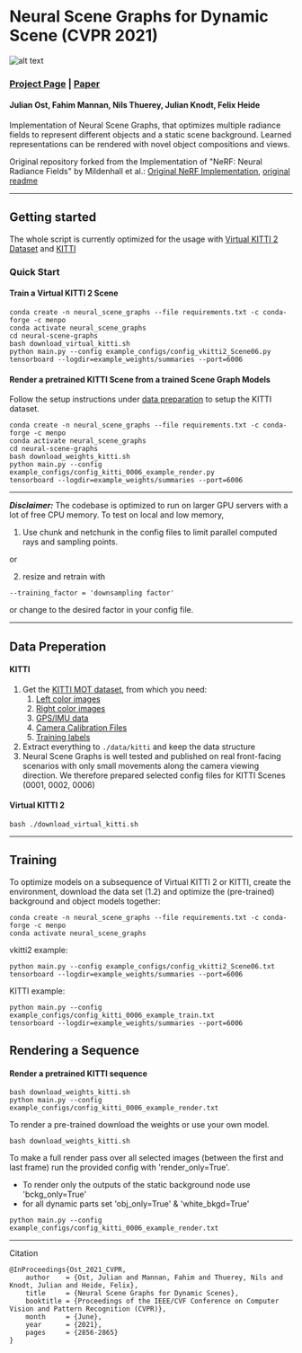 # Neural Scene Graphs for Dynamic Scene (CVPR 2021)

![alt text](https://light.princeton.edu/wp-content/uploads/2021/02/scene_graph_isometric_small.png)

### [Project Page](https://light.princeton.edu/publication/neural-scene-graphs) | [Paper](https://openaccess.thecvf.com/content/CVPR2021/html/Ost_Neural_Scene_Graphs_for_Dynamic_Scenes_CVPR_2021_paper.html)

#### Julian Ost, Fahim Mannan, Nils Thuerey, Julian Knodt, Felix Heide

Implementation of Neural Scene Graphs, that optimizes multiple radiance fields to represent different
objects and a static scene background. Learned representations can be rendered with novel object
compositions and views. 

Original repository forked from the Implementation of "NeRF: Neural Radiance Fields" by Mildenhall et al.:
[Original NeRF Implementation](https://github.com/bmild/nerf), [original readme](./nerf_license/README.md)

---

## Getting started

The whole script is currently optimized for the usage with
[Virtual KITTI 2 
Dataset](https://europe.naverlabs.com/research/computer-vision/proxy-virtual-worlds-vkitti-2/)
 and
[KITTI](http://www.cvlibs.net/datasets/kitti/)

### Quick Start
#### Train a Virtual KITTI 2 Scene

```
conda create -n neural_scene_graphs --file requirements.txt -c conda-forge -c menpo
conda activate neural_scene_graphs
cd neural-scene-graphs
bash download_virtual_kitti.sh
python main.py --config example_configs/config_vkitti2_Scene06.py
tensorboard --logdir=example_weights/summaries --port=6006
```
#### Render a pretrained KITTI Scene from a trained Scene Graph Models
Follow the setup instructions under [data preparation](#data-preperation) to setup the KITTI dataset.

```
conda create -n neural_scene_graphs --file requirements.txt -c conda-forge -c menpo
conda activate neural_scene_graphs
cd neural-scene-graphs
bash download_weights_kitti.sh
python main.py --config example_configs/config_kitti_0006_example_render.py
tensorboard --logdir=example_weights/summaries --port=6006
```

---
**_Disclaimer:_** The codebase is optimized to run on larger GPU servers with a lot of free CPU memory. To test on local and low memory, 

1. Use chunk and netchunk in the config files to limit parallel computed rays and sampling points.
   
or

2. resize and retrain with 
```
--training_factor = 'downsampling factor'
```
or change to the desired factor in your config file.

---

## Data Preperation
#### KITTI

1. Get the [KITTI MOT dataset](http://www.cvlibs.net/datasets/kitti/eval_tracking.php), from which you need:
   1. [Left color images](http://www.cvlibs.net/download.php?file=data_tracking_image_2.zip)
   2. [Right color images](http://www.cvlibs.net/download.php?file=data_tracking_image_3.zip)
   3. [GPS/IMU data](http://www.cvlibs.net/download.php?file=data_tracking_oxts.zip)
   4. [Camera Calibration Files](http://www.cvlibs.net/download.php?file=data_tracking_calib.zip)
   5. [Training labels](http://www.cvlibs.net/download.php?file=data_tracking_label_2.zip)
2. Extract everything to ```./data/kitti``` and keep the data structure
3. Neural Scene Graphs is well tested and published on real front-facing scenarios with only small movements along the camera viewing direction. We therefore prepared selected config files for KITTI Scenes (0001, 0002, 0006)

#### Virtual KITTI 2

```
bash ./download_virtual_kitti.sh
```
---
## Training


To optimize models on a subsequence of Virtual KITTI 2 or KITTI, create the environment,
download the data set (1.2) and optimize the (pre-trained) background and object
models together:

```
conda create -n neural_scene_graphs --file requirements.txt -c conda-forge -c menpo
conda activate neural_scene_graphs
```

vkitti2 example:
```
python main.py --config example_configs/config_vkitti2_Scene06.txt
tensorboard --logdir=example_weights/summaries --port=6006
```
KITTI example:
```
python main.py --config example_configs/config_kitti_0006_example_train.txt
tensorboard --logdir=example_weights/summaries --port=6006
```


## Rendering a Sequence

#### Render a pretrained KITTI sequence
```
bash download_weights_kitti.sh
python main.py --config example_configs/config_kitti_0006_example_render.txt
```

To render a pre-trained download the weights or use your own model.
```
bash download_weights_kitti.sh
```
To make a full render pass over all selected images (between the first and last frame) run the provided config with 'render_only=True'.
- To render only the outputs of the static background node use 'bckg_only=True'
- for all dynamic parts set 'obj_only=True' & 'white_bkgd=True'
```
python main.py --config example_configs/config_kitti_0006_example_render.txt
```

---

Citation
```
@InProceedings{Ost_2021_CVPR,
    author    = {Ost, Julian and Mannan, Fahim and Thuerey, Nils and Knodt, Julian and Heide, Felix},
    title     = {Neural Scene Graphs for Dynamic Scenes},
    booktitle = {Proceedings of the IEEE/CVF Conference on Computer Vision and Pattern Recognition (CVPR)},
    month     = {June},
    year      = {2021},
    pages     = {2856-2865}
}
```
